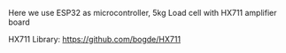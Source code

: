 Here we use ESP32 as microcontroller, 5kg Load cell with HX711 amplifier board

HX711 Library: https://github.com/bogde/HX711
